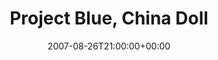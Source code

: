 ---
templateKey: event
guid: 0893fd37-6eab-11ea-99c5-002590d1d1b0
date: 2007-08-26T21:00:00+00:00
eventTime: '9pm'
title: Project Blue, China Doll
artist: Project Blue
city: Toronto
venue: China Doll
group: Tim Shia
---